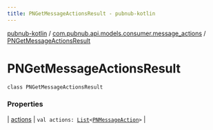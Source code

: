 ```yaml
---
title: PNGetMessageActionsResult - pubnub-kotlin
---
```


[pubnub-kotlin](../../index.html) / [com.pubnub.api.models.consumer.message_actions](../index.html) / [PNGetMessageActionsResult](./index.html)

# PNGetMessageActionsResult

`class PNGetMessageActionsResult`

### Properties

| [actions](actions.html) | `val actions: `[`List`](https://kotlinlang.org/api/latest/jvm/stdlib/kotlin.collections/-list/index.html)`<`[`PNMessageAction`](../-p-n-message-action/index.html)`>` |

